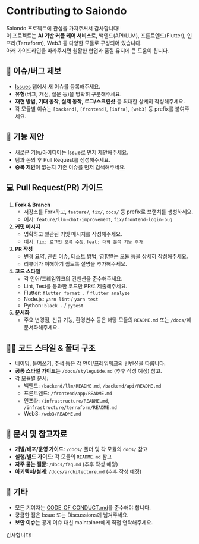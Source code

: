 # Contributing to Saiondo

Saiondo 프로젝트에 관심을 가져주셔서 감사합니다!  
이 프로젝트는 **AI 기반 커플 케어 서비스**로, 백엔드(API/LLM), 프론트엔드(Flutter), 인프라(Terraform), Web3 등 다양한 모듈로 구성되어 있습니다.  
아래 가이드라인을 따라주시면 원활한 협업과 품질 유지에 큰 도움이 됩니다.

## 📝 이슈/버그 제보

- [Issues](https://github.com/your-repo/issues) 탭에서 새 이슈를 등록해주세요.
- **유형**(버그, 개선, 질문 등)을 명확히 구분해주세요.
- **재현 방법, 기대 동작, 실제 동작, 로그/스크린샷** 등 최대한 상세히 작성해주세요.
- 각 모듈별 이슈는 `[backend]`, `[frontend]`, `[infra]`, `[web3]` 등 prefix를 붙여주세요.

## 🚀 기능 제안

- 새로운 기능/아이디어는 Issue로 먼저 제안해주세요.
- 팀과 논의 후 Pull Request를 생성해주세요.
- **중복 제안**이 없는지 기존 이슈를 먼저 검색해주세요.

## 💻 Pull Request(PR) 가이드

1. **Fork & Branch**
   - 저장소를 Fork하고, `feature/`, `fix/`, `docs/` 등 prefix로 브랜치를 생성하세요.
   - 예시: `feature/llm-chat-improvement`, `fix/frontend-login-bug`
2. **커밋 메시지**
   - 명확하고 일관된 커밋 메시지를 작성해주세요.
   - 예시: `fix: 로그인 오류 수정`, `feat: 대화 분석 기능 추가`
3. **PR 작성**
   - 변경 요약, 관련 이슈, 테스트 방법, 영향받는 모듈 등을 상세히 작성해주세요.
   - 리뷰어가 이해하기 쉽도록 설명을 추가해주세요.
4. **코드 스타일**
   - 각 언어/프레임워크의 컨벤션을 준수해주세요.
   - Lint, Test를 통과한 코드만 PR로 제출해주세요.
   - Flutter: `flutter format .` / `flutter analyze`
   - Node.js: `yarn lint` / `yarn test`
   - Python: `black .` / `pytest`
5. **문서화**
   - 주요 변경점, 신규 기능, 환경변수 등은 해당 모듈의 `README.md` 또는 `/docs/`에 문서화해주세요.

## 🧑‍💻 코드 스타일 & 폴더 구조

- 네이밍, 들여쓰기, 주석 등은 각 언어/프레임워크의 컨벤션을 따릅니다.
- **공통 스타일 가이드**는 `/docs/styleguide.md` (추후 작성 예정) 참고.
- 각 모듈별 문서:
  - 백엔드: `/backend/llm/README.md`, `/backend/api/README.md`
  - 프론트엔드: `/frontend/app/README.md`
  - 인프라: `/infrastructure/README.md`, `/infrastructure/terraform/README.md`
  - Web3: `/web3/README.md`

## 📄 문서 및 참고자료

- **개발/배포/운영 가이드**: `/docs/` 폴더 및 각 모듈의 `docs/` 참고
- **실행/빌드 가이드**: 각 모듈의 `README.md` 참고
- **자주 묻는 질문**: `/docs/faq.md` (추후 작성 예정)
- **아키텍처/설계**: `/docs/architecture.md` (추후 작성 예정)

## 🙏 기타

- 모든 기여자는 [CODE_OF_CONDUCT.md](./CODE_OF_CONDUCT.md)를 준수해야 합니다.
- 궁금한 점은 Issue 또는 Discussions에 남겨주세요.
- **보안 이슈**는 공개 이슈 대신 maintainer에게 직접 연락해주세요.

감사합니다!
